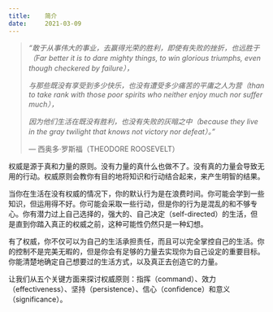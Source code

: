```yaml
---
title:    简介
date:     2021-03-09
---
```




> *“敢于从事伟大的事业，去赢得光荣的胜利，即使有失败的挫折，也远胜于（Far better it is to dare mighty things, to win glorious triumphs, even though checkered by failure），*
>
> *与那些既没有享受到多少快乐，也没有遭受多少痛苦的平庸之人为营（than to take rank with those poor spirits who neither enjoy much nor suffer much），*
>
> *因为他们生活在既没有胜利，也没有失败的灰暗之中（because they live in the gray twilight that knows not victory nor defeat）。”* 
>
> — 西奥多·罗斯福（THEODORE ROOSEVELT）

权威是源于真和力量的原则。没有力量的真什么也做不了。没有真的力量会导致无用的行动。权威原则会教你有目的地将知识和行动结合起来，来产生明智的结果。

当你在生活在没有权威的情况下，你的默认行为是在浪费时间。你可能会学到一些知识，但运用得不好。你可能会采取一些行动，但是你的行为是混乱的和不够专心。你有潜力过上自己选择的，强大的、自己决定（self-directed）的生活，但是直到你踏入真正的权威之前，这种可能性仍然只是一种幻想。

有了权威，你不仅可以为自己的生活承担责任，而且可以完全掌控自己的生活。你的控制不是完美无暇的，但是你会有足够的力量去实现你为自己设定的重要目标。你能清楚地确定自己想要过的生活方式，以及真正去创造它的力量。

让我们从五个关键方面来探讨权威原则：指挥（command）、效力（effectiveness）、坚持（persistence）、信心（confidence）和意义（significance）。


